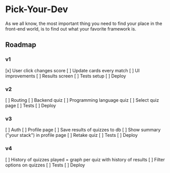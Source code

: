 # Pick-Your-Dev

As we all know, the most important thing you need to find your place in the front-end world, is to find out what your favorite framework is.

## Roadmap

### v1

[x] User click changes score
[ ] Update cards every match
[ ] UI improvements
[ ] Results screen
[ ] Tests setup
[ ] Deploy

### v2

[ ] Routing
[ ] Backend quiz
[ ] Programming language quiz
[ ] Select quiz page
[ ] Tests
[ ] Deploy

### v3

[ ] Auth
[ ] Profile page
[ ] Save results of quizzes to db
[ ] Show summary ("your stack") in profile page
[ ] Retake quiz
[ ] Tests
[ ] Deploy

### v4

[ ] History of quizzes played = graph per quiz with history of results
[ ] Filter options on quizzes
[ ] Tests
[ ] Deploy
